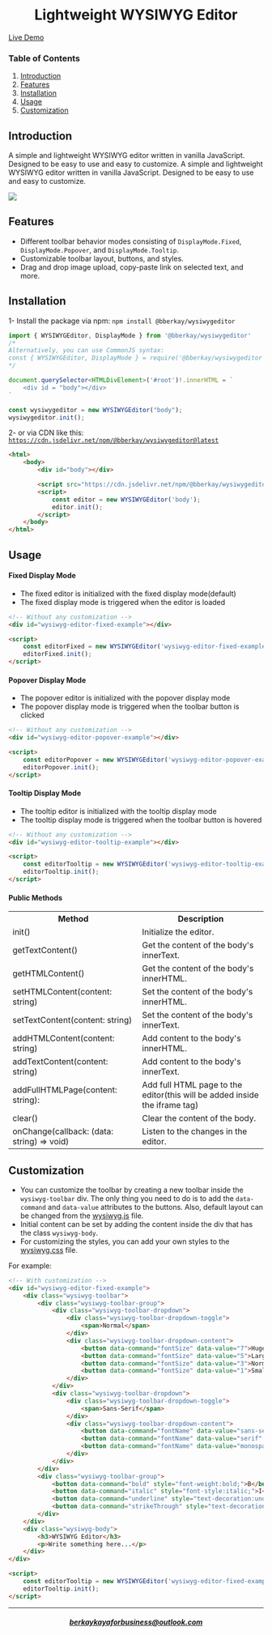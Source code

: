 <h1 align="center">Lightweight WYSIWYG Editor</h1>

<a href="https://wysiwygeditor.vercel.app/">Live Demo</a>

### Table of Contents
1. [Introduction](#introduction)
2. [Features](#features)
3. [Installation](#installation)
4. [Usage](#usage)
5. [Customization](#customization)

## Introduction

A simple and lightweight WYSIWYG editor written in vanilla JavaScript. Designed to be easy to use and easy to customize.
A simple and lightweight WYSIWYG editor written in vanilla JavaScript. Designed to be easy to use and easy to customize.

<img src="https://lh3.googleusercontent.com/fife/ALs6j_FD3S0KXNuITWL0YewP3ByQQozKO1Yl0MM9RqaDUbMFrSQP8XeQhD_YW1e6uBaeCZ6_J7sIUkDdpIEiJpZVhqS4DD5KG6ySKcXAmig8QftjCJXzftduirehAP2-shp6UMmYG5WSARmMOI0KppB_NaoUtmdSfrMJ9FmwPOz2LmfI8Io2vvUIf3WJcWS7qgT3wk2OuJu9tiiZyHk93eHbxmz_b-CUB3QMRBp9YppyE2nObop9ye2YvA1fzWrySPdADfgRkPifO42SG1-fDoji-ra6YWT6PXV5uYjPp4TEcIywFpiTK7caS6k7CBmMuOMkctrFqTn4l7dEwesnWRjbafVWdZOGp91-JzGzEKYqLmJNbIwzYZ0C4MNm0Xh5dRCiWNofiaB4zGyBb-5Cl4A7VTRmgGk2VwRqhKdl_7hAZ_ol4-G89d7EPKxhMN67J20FHn1oAjH1nIzyGsNJMD5iwpLVnaxgC-kBAaaOOyomL-RPsicrGkKGhKGbyMeA_lOn7sViBtO61tJqvoVrgD2WLkUnPhJpQf-TBYtqXbv4MlyADpYtfqL1ESfNuswD9La7zLQj9kxhYieb-l3QGzb0oNAc3yc48Q7qKNJ-jyzJ73FON-CbQtSm7w31zvBpM46wa0SttLCCbS7WXGb7l9EnF2b6kniFvD5ct-ib0bHXuCY3QZCnBPriARY8g0v26A4vdilT_VARgwEauNJvmD1FM_BZQDz84WOfiwo-O1lpwzUViDq-IzJ-5voJsMB7dg3immRqUvaCoS8A41TtJ5lthlTCw0mBAUzQjR9RM52fSVSDJ53YQmXt86gsbSfytB_ZDCRMKxZkXspqkr5P6rO0KOhHAI2FXfFiuNyTFZoE9grqDHfkuNLRvGcL-tDKqeRM8xjVHXeuELv3Wmp_YlUFYyrpSO0znWCrHbkTRYz-WjJDS0khDqJjabxZWsIHXiPEDGQXeYqm3rojEc3OSVq7JidmnK7FDJ3KYVrbCJcKzPhNpVMMjb8TxK5HzrRglVtGSCytSM2w6-owwsbllSKQL-ai44etOgp4NbCzkmIK1ZKHiEsq2BDzooAW8c1MIKH-wpOuG9Yz45jS7QbjMnKdYR85G9uUvbZeUz2LqAJfEKye5FPiv1GZHAZHsySFagN_AKXDHweD5uZW33Sh5Kf_6HnuWhxQ-Jhyi3QGZtENDo2eLQbkOFgUQdFF8E4tDpAhsi3uGFTFSUqqKyHmhqtcoh0z0EDCUoO4db2m-U4C9KBv7rxe-mtE8TkAItBmxNMRyGpNjH4rNfM9WPjRmtljNPU9fwyeyZFfV-atQ9ak1h2fM2rxHI1DVrzwEmVTNjG3c1KuUfYKyR_nrq_WBiXewKm2e663cvPUbQYTKh7Vz8XC723-eJNLTwqSZpqOe-TyH6QXVSWSnpgivM1ZdiFyo63CqnfV-Z_JZktfIDDnloqgx3noYM_MwjsQZy5VzmC9y60xolrVLlchfxT95_A2DV50nfxV-GA2u9exxbAlpBJeF4NVfVEKEFp8dffuIqSTCffzux9AjsRYiwoIyxGYWwV-_DFwFVXg4FYJ4cIQ7Pq8lsQ8UeedgqTMuamGt3-pA35wfRzVPgtKnQw8=w1280-h937">

## Features

- Different toolbar behavior modes consisting of `DisplayMode.Fixed`, `DisplayMode.Popover`, and `DisplayMode.Tooltip`.
- Customizable toolbar layout, buttons, and styles.
- Drag and drop image upload, copy-paste link on selected text, and more.

## Installation

1- Install the package via npm: `npm install @bberkay/wysiwygeditor`

```js
import { WYSIWYGEditor, DisplayMode } from '@bberkay/wysiwygeditor'
/*
Alternatively, you can use CommonJS syntax:
const { WYSIWYGEditor, DisplayMode } = require('@bberkay/wysiwygeditor');
*/

document.querySelector<HTMLDivElement>('#root')!.innerHTML = `
    <div id = "body"></div>
`

const wysiwygeditor = new WYSIWYGEditor("body");
wysiwygeditor.init();
```
2- or via CDN like this: <code>https://cdn.jsdelivr.net/npm/@bberkay/wysiwygeditor@latest</code>

```html
<html>
    <body>
        <div id="body"></div>

        <script src="https://cdn.jsdelivr.net/npm/@bberkay/wysiwygeditor@latest"></script>
        <script>
            const editor = new WYSIWYGEditor('body');
            editor.init();
        </script>
    </body>
</html>

```

## Usage

#### Fixed Display Mode

- The fixed editor is initialized with the fixed display mode(default)
- The fixed display mode is triggered when the editor is loaded

```html
<!-- Without any customization -->
<div id="wysiwyg-editor-fixed-example"></div>

<script>
    const editorFixed = new WYSIWYGEditor('wysiwyg-editor-fixed-example');
    editorFixed.init();
</script>
```

#### Popover Display Mode

- The popover editor is initialized with the popover display mode
- The popover display mode is triggered when the toolbar button is clicked

```html
<!-- Without any customization -->
<div id="wysiwyg-editor-popover-example"></div>

<script>
    const editorPopover = new WYSIWYGEditor('wysiwyg-editor-popover-example', { displayMode: DisplayMode.Popover });
    editorPopover.init();
</script>
```

#### Tooltip Display Mode

- The tooltip editor is initialized with the tooltip display mode
- The tooltip display mode is triggered when the toolbar button is hovered

```html
<!-- Without any customization -->
<div id="wysiwyg-editor-tooltip-example"></div>

<script>
    const editorTooltip = new WYSIWYGEditor('wysiwyg-editor-tooltip-example', { displayMode: DisplayMode.Tooltip });
    editorTooltip.init();
</script>
```

#### Public Methods
<table>
    <tr>
        <th>Method</th>
        <th>Description</th>
    </tr>
    <tr>
        <td>init()</td>
        <td>Initialize the editor.</td>
    </tr>
    <tr>
        <td>getTextContent()</td>
        <td>Get the content of the body's innerText.</td>
    </tr>
    <tr>
        <td>getHTMLContent()</td>
        <td>Get the content of the body's innerHTML.</td>
    </tr>
    <tr>
        <td>setHTMLContent(content: string)</td>
        <td>Set the content of the body's innerHTML.</td>
    </tr>
    <tr>
        <td>setTextContent(content: string)</td>
        <td>Set the content of the body's innerText.</td>
    </tr>
    <tr>
        <td>addHTMLContent(content: string)</td>
        <td>Add content to the body's innerHTML.</td>
    </tr>
    <tr>
        <td>addTextContent(content: string)</td>
        <td>Add content to the body's innerText.</td>
    </tr>
    <tr>
        <td>addFullHTMLPage(content: string):</td>
        <td>Add full HTML page to the editor(this will be added inside the iframe tag)</td>
    </tr>
    <tr>
        <td>clear()</td>
        <td>Clear the content of the body.</td>
    </tr>
    <tr>
        <td>onChange(callback: (data: string) => void)</td>
        <td>Listen to the changes in the editor.</td>
    </tr>
</table>

## Customization

- You can customize the toolbar by creating a new toolbar inside the `wysiwyg-toolbar`
div. The only thing you need to do is to add the `data-command` and `data-value`
attributes to the buttons. Also, default layout can be changed from the <a href="https://github.com/bberkay/lightweight-wysiwyg-editor/blob/main/src/wysiwyg.js#L103">wysiwyg.js</a> file.
- Initial content can be set by adding the content inside the div that has the class `wysiwyg-body`.
- For customizing the styles, you can add your own styles to the <a href="https://github.com/bberkay/lightweight-wysiwyg-editor/blob/main/src/wysiwyg.css">wysiwyg.css</a> file.

For example:
```html
<!-- With customization -->
<div id="wysiwyg-editor-fixed-example">
    <div class="wysiwyg-toolbar">
        <div class="wysiwyg-toolbar-group">
            <div class="wysiwyg-toolbar-dropdown">
                <div class="wysiwyg-toolbar-dropdown-toggle">
                    <span>Normal</span>
                </div>
                <div class="wysiwyg-toolbar-dropdown-content">
                    <button data-command="fontSize" data-value="7">Huge</button>
                    <button data-command="fontSize" data-value="5">Large</button>
                    <button data-command="fontSize" data-value="3">Normal</button>
                    <button data-command="fontSize" data-value="1">Small</button>
                </div>
            </div>
            <div class="wysiwyg-toolbar-dropdown">
                <div class="wysiwyg-toolbar-dropdown-toggle">
                    <span>Sans-Serif</span>
                </div>
                <div class="wysiwyg-toolbar-dropdown-content">
                    <button data-command="fontName" data-value="sans-serif" style="font-family:sans-serif;">Sans-Serif</button>
                    <button data-command="fontName" data-value="serif" style="font-family:serif;">Serif</button>
                    <button data-command="fontName" data-value="monospace" style="font-family:monospace;">Monospace</button>
                </div>
            </div>
        </div>
        <div class="wysiwyg-toolbar-group">
            <button data-command="bold" style="font-weight:bold;">B</button>
            <button data-command="italic" style="font-style:italic;">I</button>
            <button data-command="underline" style="text-decoration:underline;">U</button>
            <button data-command="strikeThrough" style="text-decoration:line-through;">S</button>
        </div>
    </div>
    <div class="wysiwyg-body">
        <h3>WYSIWYG Editor</h3>
        <p>Write something here...</p>
    </div>
</div>

<script>
    const editorTooltip = new WYSIWYGEditor('wysiwyg-editor-fixed-example', { displayMode: DisplayMode.Fixed });
    editorTooltip.init();
</script>
```

<hr>
<h5 align="center"><a href="mailto:berkaykayaforbusiness@outlook.com">berkaykayaforbusiness@outlook.com</a></h5>
